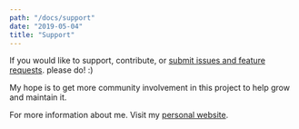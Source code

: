 ```yaml
---
path: "/docs/support"
date: "2019-05-04"
title: "Support"
---
```



If you would like to support, contribute, or [submit issues and feature requests](https://github.com/hjrdave/treble-gsm/issues). please do! :)

My hope is to get more community involvement in this project to help grow and maintain it.

For more information about me. Visit my [personal website](https://mediafish.io).



